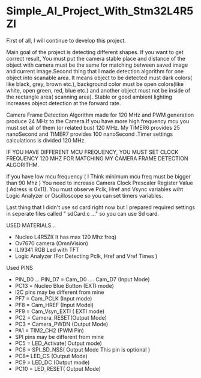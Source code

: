 # Simple_AI_Project_With_Stm32L4R5ZI

First of all, I will continue to develop this project. 

Main goal of the project is detecting different shapes. If you want to get correct result, You must put the camera stable place and distance of the object with camera must be the same for matching between saved image and current image.Second thing that I made detection algorithm for one object into scanable area. It means object to be detected must dark colors( like black, grey, brown etc.), background color must be open colors(like white, open green, red, blue etc.) and another object must not be inside of the rectangle area( scanning area). Stable or good ambient lighting increases object detection at the forward rate.

Camera Frame Detection Algorithm made for 120 MHz and PWM generation produce 24 MHz to the Camera.If you have more high frequency mcu you must set all of them (or related bus) 120 MHz.
My TIMER6 provides 25 nanoSecond and TIMER7 provides 100 nanoSecond .Timer settings calculations is divided 120 MHz.

IF YOU HAVE DIFFERENT MCU FREQUENCY, YOU MUST SET CLOCK FREQUENCY 120 MHZ FOR MATCHING MY CAMERA FRAME DETECTION ALGORITHM.

 If you have low mcu frequency ( I Think minimum mcu freq must be bigger than 90 Mhz ) You need to increase Camera Clock Prescaler Register Value ( Adress is 0x11). You must observe  Pclk, Href and Vsync variables wiht Logic Analyzer or Oscilloscope so you can set timers variables.

Last thing that I didn't use sd card right now but I prepared required settings in seperate files called " sdCard.c  ..." so you can use Sd card.

USED MATERIALS...

* Nucleo L4R5ZI( It has max 120 Mhz freq)
* Ov7670 camera (OmniVision)
* ILI9341 RGB Led with TFT
* Logic Analyzer (For Detecting Pclk, Href and Vref Times )

Used PINS

* PIN_D0 ... PIN_D7 = Cam_D0 .... Cam_D7 (Input Mode)
* PC13 = Nucleo Blue Button (EXTI mode)
* I2C pins may be different from mine
* PF7 = Cam_PCLK (Input mode)
* PF8 = Cam_HREF (Input Model)
* PF9 = Cam_Vsyn_EXTI ( EXTI mode)
* PC2 = Camera_RESET(Output Mode)
* PC3 = Camera_PWDN (Output Mode)
* PA1 = TIM2_CH2 (PWM Pin)
* SPI  pins may be different from mine
* PC5 = LED_Activate( Output mode)
* PC6 = SPI_SD_NSS( Output Mode This pin is optional )
* PC8= LED_CS (Output Mode)
* PC9 = LED_DC (Output mode)
* PC10 = LED_RESET( Output Mode)
